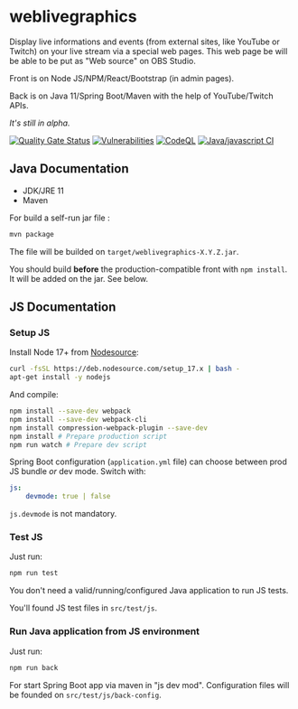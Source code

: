 # weblivegraphics

Display live informations and events (from external sites, like YouTube or Twitch) on your live stream via a special web pages. This web page be will be able to be put as "Web source" on OBS Studio.

Front is on Node JS/NPM/React/Bootstrap (in admin pages).

Back is on Java 11/Spring Boot/Maven with the help of YouTube/Twitch APIs.

_It's still in alpha._

[![Quality Gate Status](https://sonarcloud.io/api/project_badges/measure?project=mediaexmachina_weblivegraphics&metric=alert_status)](https://sonarcloud.io/summary/new_code?id=mediaexmachina_weblivegraphics) 
[![Vulnerabilities](https://sonarcloud.io/api/project_badges/measure?project=mediaexmachina_weblivegraphics&metric=vulnerabilities)](https://sonarcloud.io/summary/new_code?id=mediaexmachina_weblivegraphics) 
[![CodeQL](https://github.com/mediaexmachina/weblivegraphics/actions/workflows/codeql-analysis.yml/badge.svg)](https://github.com/mediaexmachina/weblivegraphics/actions/workflows/codeql-analysis.yml) 
[![Java/javascript CI](https://github.com/mediaexmachina/weblivegraphics/actions/workflows/test-sonar.yml/badge.svg)](https://github.com/mediaexmachina/weblivegraphics/actions/workflows/test-sonar.yml)

## Java Documentation

- JDK/JRE 11
- Maven

For build a self-run jar file :

```bash
mvn package
```

The file will be builded on `target/weblivegraphics-X.Y.Z.jar`.

You should build **before** the production-compatible front with `npm install`. It will be added on the jar. See below.

## JS Documentation

### Setup JS

Install Node 17+ from [Nodesource](https://github.com/nodesource/distributions/blob/master/README.md#debinstall):

```bash
curl -fsSL https://deb.nodesource.com/setup_17.x | bash -
apt-get install -y nodejs
```

And compile:

```bash
npm install --save-dev webpack
npm install --save-dev webpack-cli
npm install compression-webpack-plugin --save-dev
npm install # Prepare production script
npm run watch # Prepare dev script
```

Spring Boot configuration (`application.yml` file) can choose between prod JS bundle _or_ dev mode.
Switch with:

```yml
js:
    devmode: true | false
```

`js.devmode` is not mandatory.

### Test JS

Just run:

```bash
npm run test
```

You don't need a valid/running/configured Java application to run JS tests.

You'll found JS test files in `src/test/js`.

### Run Java application from JS environment

Just run:

```bash
npm run back
```

For start Spring Boot app via maven in "js dev mod". Configuration files will be founded on `src/test/js/back-config`.

